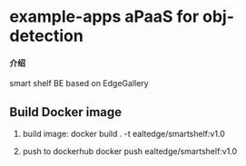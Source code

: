 # example-apps aPaaS for obj-detection

#### 介绍
smart shelf BE based on EdgeGallery

## Build Docker image
1. build image:
docker build . -t ealtedge/smartshelf:v1.0

2. push to dockerhub
docker push ealtedge/smartshelf:v1.0
